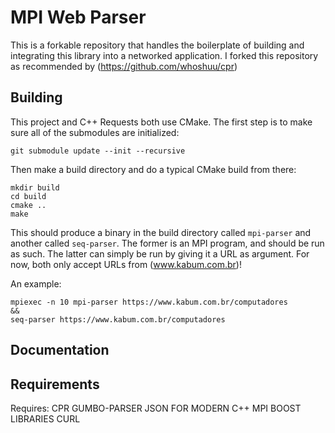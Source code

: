 # MPI Web Parser

This is a forkable repository that handles the boilerplate of building and integrating this library into a networked application. I forked this repository as recommended by (https://github.com/whoshuu/cpr) 

## Building

This project and C++ Requests both use CMake. The first step is to make sure all of the submodules are initialized:

```
git submodule update --init --recursive
```

Then make a build directory and do a typical CMake build from there:

```
mkdir build
cd build
cmake ..
make
```

This should produce a binary in the build directory called `mpi-parser` and another called `seq-parser`. The former is an MPI program, and should be run as such. The latter can simply be run by giving it a URL as argument. For now, both only accept URLs from (www.kabum.com.br)!

An example: 

```
mpiexec -n 10 mpi-parser https://www.kabum.com.br/computadores            
&&
seq-parser https://www.kabum.com.br/computadores            
```

## Documentation



## Requirements

Requires:
    CPR
    GUMBO-PARSER
    JSON FOR MODERN C++
    MPI
    BOOST LIBRARIES
    CURL